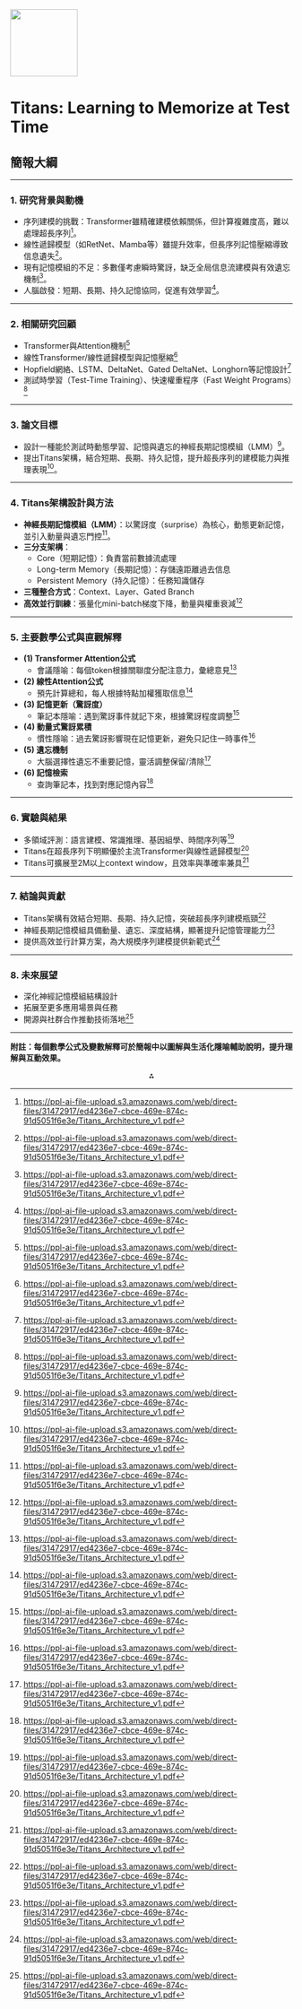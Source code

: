 <img src="https://r2cdn.perplexity.ai/pplx-full-logo-primary-dark%402x.png" class="logo" width="120"/>

# Titans: Learning to Memorize at Test Time

## 簡報大綱

---

### 1. 研究背景與動機

- 序列建模的挑戰：Transformer雖精確建模依賴關係，但計算複雜度高，難以處理超長序列[^1]。
- 線性遞歸模型（如RetNet、Mamba等）雖提升效率，但長序列記憶壓縮導致信息遺失[^1]。
- 現有記憶模組的不足：多數僅考慮瞬時驚訝，缺乏全局信息流建模與有效遺忘機制[^1]。
- 人腦啟發：短期、長期、持久記憶協同，促進有效學習[^1]。

---

### 2. 相關研究回顧

- Transformer與Attention機制[^1]
- 線性Transformer/線性遞歸模型與記憶壓縮[^1]
- Hopfield網絡、LSTM、DeltaNet、Gated DeltaNet、Longhorn等記憶設計[^1]
- 測試時學習（Test-Time Training）、快速權重程序（Fast Weight Programs）[^1]

---

### 3. 論文目標

- 設計一種能於測試時動態學習、記憶與遺忘的神經長期記憶模組（LMM）[^1]。
- 提出Titans架構，結合短期、長期、持久記憶，提升超長序列的建模能力與推理表現[^1]。

---

### 4. Titans架構設計與方法

- **神經長期記憶模組（LMM）**：以驚訝度（surprise）為核心，動態更新記憶，並引入動量與遺忘門控[^1]。
- **三分支架構**：
    - Core（短期記憶）：負責當前數據流處理
    - Long-term Memory（長期記憶）：存儲遠距離過去信息
    - Persistent Memory（持久記憶）：任務知識儲存
- **三種整合方式**：Context、Layer、Gated Branch
- **高效並行訓練**：張量化mini-batch梯度下降，動量與權重衰減[^1]

---

### 5. 主要數學公式與直觀解釋

- **(1) Transformer Attention公式**
    - 會議隱喻：每個token根據關聯度分配注意力，彙總意見[^1]
- **(2) 線性Attention公式**
    - 預先計算總和，每人根據特點加權獲取信息[^1]
- **(3) 記憶更新（驚訝度）**
    - 筆記本隱喻：遇到驚訝事件就記下來，根據驚訝程度調整[^1]
- **(4) 動量式驚訝累積**
    - 慣性隱喻：過去驚訝影響現在記憶更新，避免只記住一時事件[^1]
- **(5) 遺忘機制**
    - 大腦選擇性遺忘不重要記憶，靈活調整保留/清除[^1]
- **(6) 記憶檢索**
    - 查詢筆記本，找到對應記憶內容[^1]

---

### 6. 實驗與結果

- 多領域評測：語言建模、常識推理、基因組學、時間序列等[^1]
- Titans在超長序列下明顯優於主流Transformer與線性遞歸模型[^1]
- Titans可擴展至2M以上context window，且效率與準確率兼具[^1]

---

### 7. 結論與貢獻

- Titans架構有效結合短期、長期、持久記憶，突破超長序列建模瓶頸[^1]
- 神經長期記憶模組具備動量、遺忘、深度結構，顯著提升記憶管理能力[^1]
- 提供高效並行計算方案，為大規模序列建模提供新範式[^1]

---

### 8. 未來展望

- 深化神經記憶模組結構設計
- 拓展至更多應用場景與任務
- 開源與社群合作推動技術落地[^1]

---

**附註：每個數學公式及變數解釋可於簡報中以圖解與生活化隱喻輔助說明，提升理解與互動效果。**

<div style="text-align: center">⁂</div>

[^1]: https://ppl-ai-file-upload.s3.amazonaws.com/web/direct-files/31472917/ed4236e7-cbce-469e-874c-91d5051f6e3e/Titans_Architecture_v1.pdf

[^2]: https://ppl-ai-file-upload.s3.amazonaws.com/web/direct-files/collection_1f13af0b-4a39-4cfa-919c-b7c64a36d459/7281f531-547c-49ac-a75e-0be0c5569d09/PatternName-Form-WhentoUse-Pros-Cons-ExampleImplementation.csv

